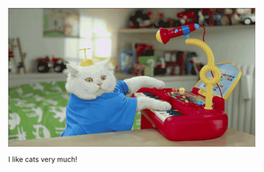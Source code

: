 <!DOCTYPE html>
<html lang="en">

<head>
 <title>Bootstrap Example</title>
  <meta charset="utf-8">

</head>
<body>

<img src="giphy.gif">

<p>I like cats very much!</p>



</body>
</html>
